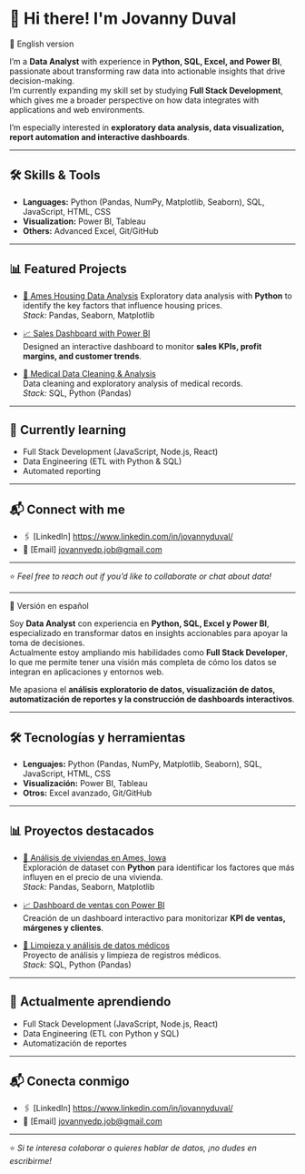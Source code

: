 # 👋 Hi there! I'm Jovanny Duval

📌 English version

I’m a **Data Analyst** with experience in **Python, SQL, Excel, and Power BI**, passionate about transforming raw data into actionable insights that drive decision-making.  
I’m currently expanding my skill set by studying **Full Stack Development**, which gives me a broader perspective on how data integrates with applications and web environments.  

I’m especially interested in **exploratory data analysis, data visualization, report automation and interactive dashboards**.

---

## 🛠️ Skills & Tools

- **Languages:** Python (Pandas, NumPy, Matplotlib, Seaborn), SQL, JavaScript, HTML, CSS  
- **Visualization:** Power BI, Tableau  
- **Others:** Advanced Excel, Git/GitHub  

---

## 📊 Featured Projects

- [🏡 Ames Housing Data Analysis](https://github.com/JovannyDP/housing-price-exploration) 
  Exploratory data analysis with **Python** to identify the key factors that influence housing prices.  
  *Stack:* Pandas, Seaborn, Matplotlib  

- [📈 Sales Dashboard with Power BI](https://github.com/JovannyDP/powerbi-sales-analytics/tree/main)  
  Designed an interactive dashboard to monitor **sales KPIs, profit margins, and customer trends**.  

- [🧹 Medical Data Cleaning & Analysis](link_to_repo)  
  Data cleaning and exploratory analysis of medical records.  
  *Stack:* SQL, Python (Pandas)  

---

## 🚀 Currently learning
- Full Stack Development (JavaScript, Node.js, React)  
- Data Engineering (ETL with Python & SQL)  
- Automated reporting  

---

## 📬 Connect with me

- 🖇️ [LinkedIn] https://www.linkedin.com/in/jovannyduval/  
- 📧 [Email] jovannyedp.job@gmail.com 

---

⭐ *Feel free to reach out if you’d like to collaborate or chat about data!*

---

📌 Versión en español

Soy **Data Analyst** con experiencia en **Python, SQL, Excel y Power BI**, especializado en transformar datos en insights accionables para apoyar la toma de decisiones.  
Actualmente estoy ampliando mis habilidades como **Full Stack Developer**, lo que me permite tener una visión más completa de cómo los datos se integran en aplicaciones y entornos web.  

Me apasiona el **análisis exploratorio de datos, visualización de datos, automatización de reportes y la construcción de dashboards interactivos**.

---

## 🛠️ Tecnologías y herramientas

- **Lenguajes:** Python (Pandas, NumPy, Matplotlib, Seaborn), SQL, JavaScript, HTML, CSS  
- **Visualización:** Power BI, Tableau  
- **Otros:** Excel avanzado, Git/GitHub  

---

## 📊 Proyectos destacados

- [🏡 Análisis de viviendas en Ames, Iowa](link_al_repo)  
  Exploración de dataset con **Python** para identificar los factores que más influyen en el precio de una vivienda.  
  *Stack:* Pandas, Seaborn, Matplotlib  

- [📈 Dashboard de ventas con Power BI](link_al_repo)  
  Creación de un dashboard interactivo para monitorizar **KPI de ventas, márgenes y clientes**.  

- [🧹 Limpieza y análisis de datos médicos](link_al_repo)  
  Proyecto de análisis y limpieza de registros médicos.  
  *Stack:* SQL, Python (Pandas)  

---

## 🚀 Actualmente aprendiendo
- Full Stack Development (JavaScript, Node.js, React)  
- Data Engineering (ETL con Python y SQL)  
- Automatización de reportes  

---

## 📬 Conecta conmigo

- 🖇️ [LinkedIn] https://www.linkedin.com/in/jovannyduval/  
- 📧 [Email] jovannyedp.job@gmail.com  

---

⭐ *Si te interesa colaborar o quieres hablar de datos, ¡no dudes en escribirme!*

